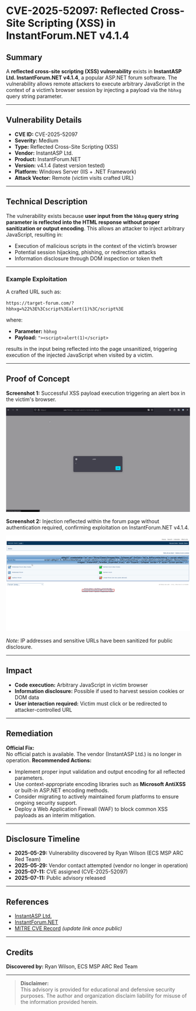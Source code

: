 # CVE-2025-52097: Reflected Cross-Site Scripting (XSS) in InstantForum.NET v4.1.4

## Summary

A **reflected cross-site scripting (XSS) vulnerability** exists in **InstantASP Ltd. InstantForum.NET v4.1.4**, a popular ASP.NET forum software. The vulnerability allows remote attackers to execute arbitrary JavaScript in the context of a victim’s browser session by injecting a payload via the `hbhxg` query string parameter.

---

## Vulnerability Details

- **CVE ID:** CVE-2025-52097
- **Severity:** Medium
- **Type:** Reflected Cross-Site Scripting (XSS)
- **Vendor:** InstantASP Ltd.
- **Product:** InstantForum.NET
- **Version:** v4.1.4 (latest version tested)
- **Platform:** Windows Server (IIS + .NET Framework)
- **Attack Vector:** Remote (victim visits crafted URL)

---

## Technical Description

The vulnerability exists because **user input from the `hbhxg` query string parameter is reflected into the HTML response without proper sanitization or output encoding**. This allows an attacker to inject arbitrary JavaScript, resulting in:

- Execution of malicious scripts in the context of the victim’s browser
- Potential session hijacking, phishing, or redirection attacks
- Information disclosure through DOM inspection or token theft

---

### Example Exploitation

A crafted URL such as:

```
https://target-forum.com/?hbhxg=%22%3E%3Cscript%3Ealert(1)%3C/script%3E
```

where:

- **Parameter:** `hbhxg`
- **Payload:** `"><script>alert(1)</script>`

results in the input being reflected into the page unsanitized, triggering execution of the injected JavaScript when visited by a victim.

---

## Proof of Concept

**Screenshot 1:** Successful XSS payload execution triggering an alert box in the victim's browser.

![PoC Alert](poc_proof.png)

**Screenshot 2:** Injection reflected within the forum page without authentication required, confirming exploitation on InstantForum.NET v4.1.4.

![PoC Reflection and Version](poc_proof_2.png)

*Note:* IP addresses and sensitive URLs have been sanitized for public disclosure.

---

## Impact

- **Code execution:** Arbitrary JavaScript in victim browser
- **Information disclosure:** Possible if used to harvest session cookies or DOM data
- **User interaction required:** Victim must click or be redirected to attacker-controlled URL

---

## Remediation

**Official Fix:**  
No official patch is available. The vendor (InstantASP Ltd.) is no longer in operation. 
**Recommended Actions:**  
- Implement proper input validation and output encoding for all reflected parameters.  
- Use context-appropriate encoding libraries such as **Microsoft AntiXSS** or built-in ASP.NET encoding methods.  
- Consider migrating to actively maintained forum platforms to ensure ongoing security support.  
- Deploy a Web Application Firewall (WAF) to block common XSS payloads as an interim mitigation.

---

## Disclosure Timeline

- **2025-05-29:** Vulnerability discovered by Ryan Wilson (ECS MSP ARC Red Team)
- **2025-05-29:** Vendor contact attempted (vendor no longer in operation)
- **2025-07-11:** CVE assigned (CVE-2025-52097)
- **2025-07-11:** Public advisory released

---

## References

- [InstantASP Ltd.](http://instantasp.com)
- [InstantForum.NET](http://instantforumnet.com)
- [MITRE CVE Record](https://cve.mitre.org/cgi-bin/cvename.cgi?name=CVE-2025-52097) *(update link once public)*

---

## Credits

**Discovered by:** Ryan Wilson, ECS MSP ARC Red Team

---

> **Disclaimer:**  
> This advisory is provided for educational and defensive security purposes. The author and organization disclaim liability for misuse of the information provided herein.
